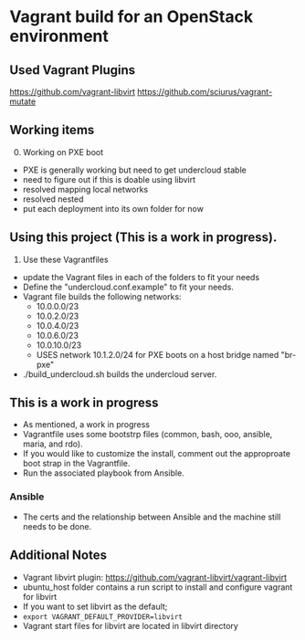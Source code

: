 # Vagrant build for an OpenStack environment
## Used Vagrant Plugins

https://github.com/vagrant-libvirt
https://github.com/sciurus/vagrant-mutate

## Working items
0. Working on PXE boot
  * PXE is generally working but need to get undercloud stable
  * need to figure out if this is doable using libvirt
  * resolved mapping local networks
  * resolved nested
  * put each deployment into its own folder for now
 
## Using this project (This is a work in progress).
1. Use these Vagrantfiles
  * update the Vagrant files in each of the folders to fit your needs
  * Define the "undercloud.conf.example" to fit your needs.
  * Vagrant file builds the following networks:
    * 10.0.0.0/23
    * 10.0.2.0/23 
    * 10.0.4.0/23
    * 10.0.6.0/23
    * 10.0.10.0/23
    * USES network 10.1.2.0/24 for PXE boots on a host bridge named "br-pxe"
  * ./build_undercloud.sh builds the undercloud server. 

## This is a work in progress
- As mentioned, a work in progress
- Vagrantfile uses some bootstrp files (common, bash, ooo, ansible, maria, and rdo). 
- If you would like to customize the install, comment out the approproate boot strap in the Vagrantfile.
- Run the associated playbook from Ansible.

### Ansible
- The certs and the relationship between Ansible and the machine still needs to be done. 

## Additional Notes
- Vagrant libvirt plugin: https://github.com/vagrant-libvirt/vagrant-libvirt
- ubuntu_host folder contains a run script to install and configure vagrant for libvirt
- If you want to set libvirt as the default;
- ```export VAGRANT_DEFAULT_PROVIDER=libvirt```
- Vagrant start files for libvirt are located in libvirt directory


